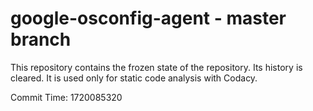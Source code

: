 # google-osconfig-agent - master branch

This repository contains the frozen state of the repository.
Its history is cleared. It is used only for static code
analysis with Codacy.

Commit Time: 1720085320